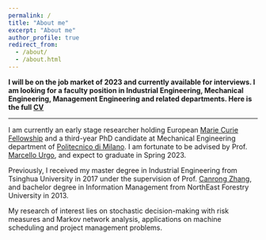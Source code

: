 ```yaml
---
permalink: /
title: "About me"
excerpt: "About me"
author_profile: true
redirect_from: 
  - /about/
  - /about.html
---
```

**I will be on the job market of 2023 and currently available for interviews. I am looking for a faculty position in Industrial Engineering, Mechanical Engineering, Management Engineering and related departments. Here is the full [CV](/files/CV.pdf)**

-----------------------------------------------------------------------------------------------------------------------------

I am currently an early stage researcher holding European [Marie Curie Fellowship](https://www.digiman4-0.mek.dtu.dk/About-us/Who-are-we/ESRs) and a third-year PhD candidate at Mechanical Engineering department of [Politecnico di Milano](https://www.polimi.it/en). I am fortunate to be advised by Prof. [Marcello Urgo](https://orcid.org/0000-0002-0341-9208), and expect to graduate in Spring 2023.

Previously, I received my master degree in Industrial Engineering from Tsinghua University in 2017 under the supervision of Prof. [Canrong Zhang](https://www.sigs.tsinghua.edu.cn/zcr_en/main.htm), and bachelor degree in Information Management from NorthEast Forestry University in 2013.

My research of interest lies on stochastic decision-making with risk measures and Markov network analysis, applications on machine scheduling and project management problems.
